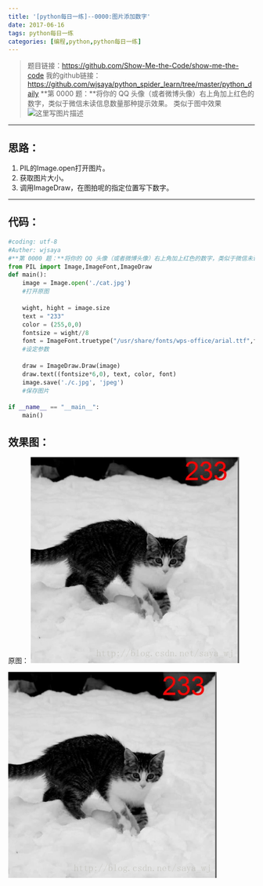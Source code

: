 ```yaml
---
title: '[python每日一练]--0000:图片添加数字'
date: 2017-06-16
tags: python每日一练
categories: [编程,python,python每日一练]
---
```


> 题目链接：https://github.com/Show-Me-the-Code/show-me-the-code
我的github链接：https://github.com/wjsaya/python_spider_learn/tree/master/python_daily
**第 0000 题：**将你的 QQ 头像（或者微博头像）右上角加上红色的数字，类似于微信未读信息数量那种提示效果。 类似于图中效果
![这里写图片描述](https://camo.githubusercontent.com/d518d3929e4054ce2f9183b23e52908da7e5632d/687474703a2f2f692e696d6775722e636f6d2f736732646b75592e706e673f31)

<!--more-->

----------
思路：
--

 1. PIL的Image.open打开图片。
 2. 获取图片大小。
 3. 调用ImageDraw，在图拍呢的指定位置写下数字。

----------


代码：
--
``` python
#coding: utf-8
#Auther: wjsaya
#**第 0000 题：**将你的 QQ 头像（或者微博头像）右上角加上红色的数字，类似于微信未读信息数量那种提示效果。 类似于图中效果
from PIL import Image,ImageFont,ImageDraw
def main():
    image = Image.open('./cat.jpg')
    #打开原图

    wight, hight = image.size
    text = "233"
    color = (255,0,0)
    fontsize = wight//8
    font = ImageFont.truetype("/usr/share/fonts/wps-office/arial.ttf",fontsize)
    #设定参数

    draw = ImageDraw.Draw(image)
    draw.text((fontsize*6,0), text, color, font)
    image.save('./c.jpg', 'jpeg')
    #保存图片

if __name__ == "__main__":
    main()

```
效果图：
--
原图：
![0000-1](https://raw.githubusercontent.com/wjsaya/BlogPictures/master/0000-2.png)

![0000-1](https://raw.githubusercontent.com/wjsaya/BlogPictures/master/0000-2.png)
